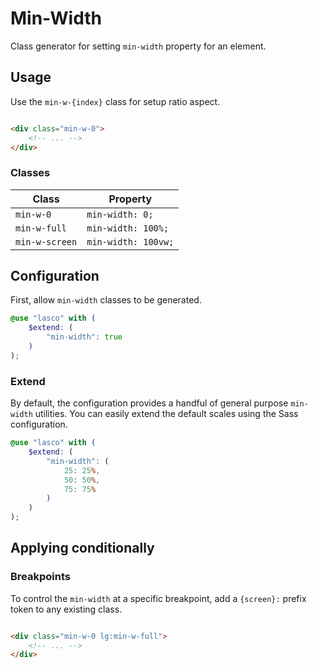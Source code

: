 # Min-Width

Class generator for setting `min-width` property for an element.

## Usage

Use the `min-w-{index}` class for setup ratio aspect.

```html

<div class="min-w-0">
    <!-- ... -->
</div>
```

### Classes

| Class          | Property            |
|----------------|---------------------|
| `min-w-0`      | `min-width: 0;`     |
| `min-w-full`   | `min-width: 100%;`  |
| `min-w-screen` | `min-width: 100vw;` |

## Configuration

First, allow `min-width` classes to be generated.

```scss
@use "lasco" with (
    $extend: (
        "min-width": true
    )
);
```

### Extend

By default, the configuration provides a handful of general purpose `min-width` utilities. You can easily extend the
default scales using the Sass configuration.

```scss
@use "lasco" with (
    $extend: (
        "min-width": (
            25: 25%,
            50: 50%,
            75: 75%
        )
    )
);
```

## Applying conditionally

### Breakpoints

To control the `min-width` at a specific breakpoint, add a `{screen}:` prefix token to any existing class.

```html

<div class="min-w-0 lg:min-w-full">
    <!-- ... -->
</div>
```
